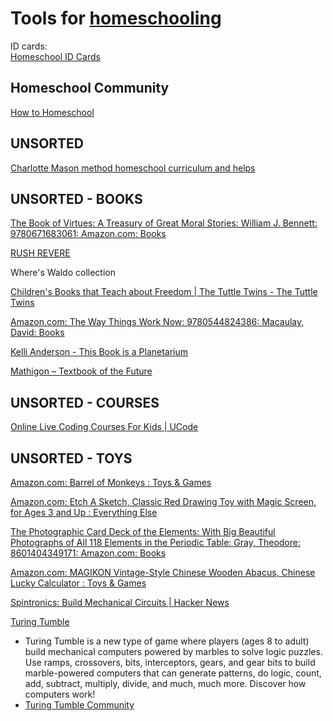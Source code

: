 
# Tools for [homeschooling](https://notageni.us/homeschool/)

ID cards:  
[Homeschool ID Cards](https://homeschoolbuyersclub.com/products/homeschool-id?variant=46655704531258)

## Homeschool Community

[How to Homeschool](https://www.howtohomeschool.com/)

## UNSORTED

[Charlotte Mason method homeschool curriculum and helps](https://simplycharlottemason.com/)

## UNSORTED - BOOKS

[The Book of Virtues: A Treasury of Great Moral Stories: William J. Bennett: 9780671683061: Amazon.com: Books](https://www.amazon.com/Book-Virtues-Treasury-Great-Stories/dp/0671683063)

[RUSH REVERE](https://officialrushlimbaugh.com/rush-revere/)

Where's Waldo collection

[Children's Books that Teach about Freedom | The Tuttle Twins - The Tuttle Twins](https://tuttletwins.com/)

[Amazon.com: The Way Things Work Now: 9780544824386: Macaulay, David: Books](https://www.amazon.com/Way-Things-Work-Now/dp/0544824385)

[Kelli Anderson - This Book is a Planetarium](https://www.kellianderson.com/books/planetarium.html)

[Mathigon – Textbook of the Future](https://mathigon.org/)

## UNSORTED - COURSES

[Online Live Coding Courses For Kids | UCode](https://www.ucode.com/)

## UNSORTED - TOYS

[Amazon.com: Barrel of Monkeys : Toys & Games](https://www.amazon.com/Hasbro-10-FBA_A2042/dp/B00SXOG2DE)

[Amazon.com: Etch A Sketch, Classic Red Drawing Toy with Magic Screen, for Ages 3 and Up : Everything Else](https://www.amazon.com/Etch-A-Sketch-Classic-Red/dp/B01MTS465O)

[The Photographic Card Deck of the Elements: With Big Beautiful Photographs of All 118 Elements in the Periodic Table: Gray, Theodore: 8601404349171: Amazon.com: Books](https://www.amazon.com/Photographic-Card-Deck-Elements-Photographs/dp/1603761985)

[Amazon.com: MAGIKON Vintage-Style Chinese Wooden Abacus, Chinese Lucky Calculator : Toys & Games](https://www.amazon.com/MAGIKON-Vintage-Style-Chinese-Wooden-Calculator/dp/B00MFR41CY/)

[Spintronics: Build Mechanical Circuits | Hacker News](https://news.ycombinator.com/item?id=27222457)

[Turing Tumble](https://store.turingtumble.com/)
- Turing Tumble is a new type of game where players (ages 8 to adult) build mechanical computers powered by marbles to solve logic puzzles. Use ramps, crossovers, bits, interceptors, gears, and gear bits to build marble-powered computers that can generate patterns, do logic, count, add, subtract, multiply, divide, and much, much more. Discover how computers work!
- [Turing Tumble Community](https://community.turingtumble.com/)
